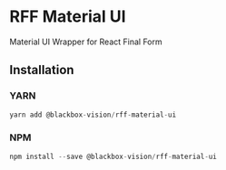 # RFF Material UI

Material UI Wrapper for React Final Form

## Installation

### YARN

```javascript
yarn add @blackbox-vision/rff-material-ui
```

### NPM

```javascript
npm install --save @blackbox-vision/rff-material-ui
```
